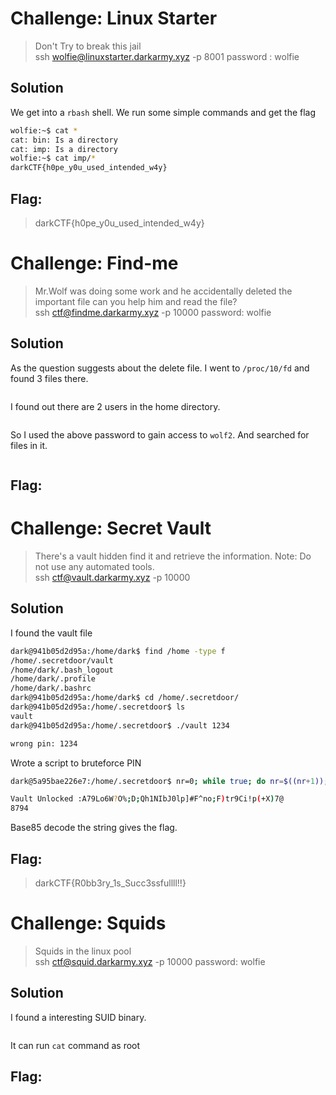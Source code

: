 # Challenge: Linux Starter
>Don't Try to break this jail<br>
ssh wolfie@linuxstarter.darkarmy.xyz -p 8001 password : wolfie

## Solution
We get into a `rbash` shell. We run some simple commands and get the flag<br>
```bash
wolfie:~$ cat *
cat: bin: Is a directory
cat: imp: Is a directory
wolfie:~$ cat imp/*
darkCTF{h0pe_y0u_used_intended_w4y}
```
## Flag:
>darkCTF{h0pe_y0u_used_intended_w4y}

# Challenge: Find-me
>Mr.Wolf was doing some work and he accidentally deleted the important file can you help him and read the file?<br>
ssh ctf@findme.darkarmy.xyz -p 10000 password: wolfie

## Solution
As the question suggests about the delete file. I went to `/proc/10/fd` and found 3 files there.
```bash
```
I found out there are 2 users in the home directory.
```bash
```
So I used the above password to gain access to `wolf2`. And searched for files in it.
```bash
```
## Flag:
>

# Challenge: Secret Vault
>There's a vault hidden find it and retrieve the information. Note: Do not use any automated tools.<br>
ssh ctf@vault.darkarmy.xyz -p 10000

## Solution
I found the vault file
```bash
dark@941b05d2d95a:/home/dark$ find /home -type f
/home/.secretdoor/vault
/home/dark/.bash_logout
/home/dark/.profile
/home/dark/.bashrc
dark@941b05d2d95a:/home/dark$ cd /home/.secretdoor/
dark@941b05d2d95a:/home/.secretdoor$ ls
vault
dark@941b05d2d95a:/home/.secretdoor$ ./vault 1234

wrong pin: 1234
```
Wrote a script to bruteforce PIN
```bash
dark@5a95bae226e7:/home/.secretdoor$ nr=0; while true; do nr=$((nr+1)); if [[ $(./vault $nr) != *"wrong"* ]]; then ./vault $nr; echo $nr; fi; done;

Vault Unlocked :A79Lo6W?O%;D;Qh1NIbJ0lp]#F^no;F)tr9Ci!p(+X)7@ 
8794
```
Base85 decode the string gives the flag.

## Flag:
>darkCTF{R0bb3ry_1s_Succ3ssfullll!!}

# Challenge: Squids
>Squids in the linux pool<br>
ssh ctf@squid.darkarmy.xyz -p 10000 password: wolfie

## Solution
I found a interesting SUID binary.
```bash
```
It can run `cat` command as root

## Flag:
>
